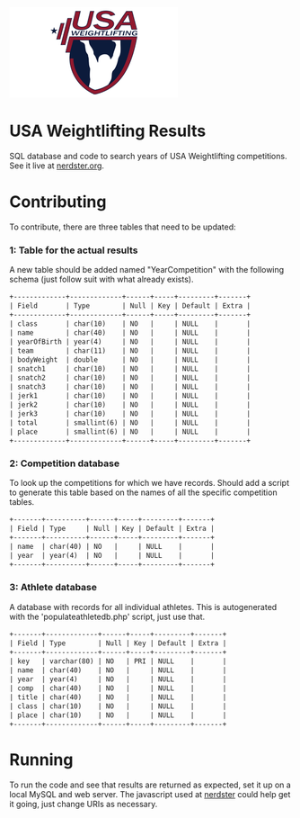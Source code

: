 ![logo](https://github.com/stevejarvis/usa-weightlifting-results/blob/master/usaw.png) 

USA Weightlifting Results
=========================

SQL database and code to search years of USA Weightlifting competitions. See it live at [nerdster.org](http://www.nerdster.org/usaw/).

# Contributing
To contribute, there are three tables that need to be updated:

### 1: Table for the actual results
A new table should be added named "YearCompetition" with the following schema (just follow suit with what
already exists). 

```raw
+-------------+-------------+------+-----+---------+-------+
| Field       | Type        | Null | Key | Default | Extra |
+-------------+-------------+------+-----+---------+-------+
| class       | char(10)    | NO   |     | NULL    |       |
| name        | char(40)    | NO   |     | NULL    |       |
| yearOfBirth | year(4)     | NO   |     | NULL    |       |
| team        | char(11)    | NO   |     | NULL    |       |
| bodyWeight  | double      | NO   |     | NULL    |       |
| snatch1     | char(10)    | NO   |     | NULL    |       |
| snatch2     | char(10)    | NO   |     | NULL    |       |
| snatch3     | char(10)    | NO   |     | NULL    |       |
| jerk1       | char(10)    | NO   |     | NULL    |       |
| jerk2       | char(10)    | NO   |     | NULL    |       |
| jerk3       | char(10)    | NO   |     | NULL    |       |
| total       | smallint(6) | NO   |     | NULL    |       |
| place       | smallint(6) | NO   |     | NULL    |       |
+-------------+-------------+------+-----+---------+-------+
```

### 2: Competition database
To look up the competitions for which we have records. Should add a script
to generate this table based on the names of all the specific competition tables.

```raw
+-------+----------+------+-----+---------+-------+
| Field | Type     | Null | Key | Default | Extra |
+-------+----------+------+-----+---------+-------+
| name  | char(40) | NO   |     | NULL    |       |
| year  | year(4)  | NO   |     | NULL    |       |
+-------+----------+------+-----+---------+-------+
```

### 3: Athlete database
A database with records for all individual athletes. This is autogenerated with the
'populateathletedb.php' script, just use that.

```raw
+-------+-------------+------+-----+---------+-------+
| Field | Type        | Null | Key | Default | Extra |
+-------+-------------+------+-----+---------+-------+
| key   | varchar(80) | NO   | PRI | NULL    |       |
| name  | char(40)    | NO   |     | NULL    |       |
| year  | year(4)     | NO   |     | NULL    |       |
| comp  | char(40)    | NO   |     | NULL    |       |
| title | char(40)    | NO   |     | NULL    |       |
| class | char(10)    | NO   |     | NULL    |       |
| place | char(10)    | NO   |     | NULL    |       |
+-------+-------------+------+-----+---------+-------+
```

# Running
To run the code and see that results are returned as expected, set it up on a local MySQL
and web server. The javascript used at [nerdster](https://github.com/stevejarvis/stevejarvis.github.io)
could help get it going, just change URIs as necessary.
